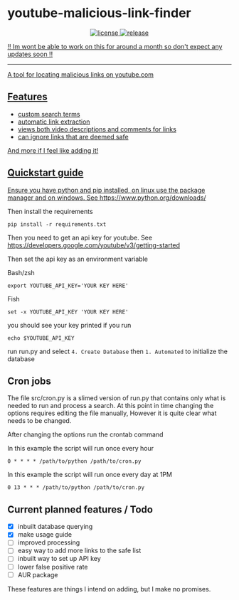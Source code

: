 # youtube-malicious-link-finder

<p align="center">
    <a href="https://github.com/williamwith4ms/youtube-malicious-link-finder/blob/main/LICENSE" target="_blank"> 
        <img alt="license" src="https://img.shields.io/github/license/williamwith4ms/youtube-malicious-link-finder" />
    </a>
    <a href="https://github.com/williamwith4ms/youtube-malicious-link-finder/releases" target="_blank">
        <img alt="release" src="https://img.shields.io/github/v/release/williamwith4ms/youtube-malicious-link-finder?include_prereleases">
</p>

!! Im wont be able to work on this for around a month so don't expect any updates soon !!

*** 
A tool for locating malicious links on youtube.com

## Features

- custom search terms
- automatic link extraction
- views both video descriptions and comments for links
- can ignore links that are deemed safe 

And more if I feel like adding it!

## Quickstart guide 

Ensure you have python and pip installed, on linux use the package manager and on windows. See https://www.python.org/downloads/

Then install the requirements 
```
pip install -r requirements.txt
```

Then you need to get an api key for youtube. See https://developers.google.com/youtube/v3/getting-started

Then set the api key as an environment variable

Bash/zsh
```
export YOUTUBE_API_KEY='YOUR KEY HERE'
```
Fish
```
set -x YOUTUBE_API_KEY 'YOUR KEY HERE'
```

you should see your key printed if you run
```
echo $YOUTUBE_API_KEY
```

run run.py and select `4. Create Database` then `1. Automated` to initialize the database

## Cron jobs

The file src/cron.py is a slimed version of run.py that contains only what is needed to run and process a search. At this point in time changing the options requires editing the file manually, However it is quite clear what needs to be changed.

After changing the options run the crontab command

In this example the script will run once every hour 
```
0 * * * * /path/to/python /path/to/cron.py
```

In this example the script will run once every day at 1PM 
```
0 13 * * * /path/to/python /path/to/cron.py
```


## Current planned features / Todo

- [x] inbuilt database querying
- [x] make usage guide
- [ ] improved processing
- [ ] easy way to add more links to the safe list
- [ ] inbuilt way to set up API key 
- [ ] lower false positive rate
- [ ] AUR package

These features are things I intend on adding, but I make no promises.